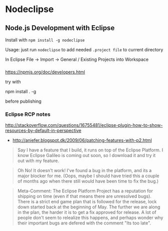
# Nodeclipse

## Node.js Development with Eclipse

Install with `npm install -g nodeclipse`

Usage: just run `nodeclipse` to add needed `.project file` to current directory

In Eclipse File -> Import -> General / Existing Projects into Workspace

###

https://npmjs.org/doc/developers.html

try with 

npm install . -g

before publishing

### Eclipse RCP notes

http://stackoverflow.com/questions/16755481/eclipse-plugin-how-to-show-resources-by-default-in-perspective


- http://aniefer.blogspot.dk/2009/06/patching-features-with-p2.html

> Say I have a feature that I build, it runs on top of the Eclipse Platform. I know Eclipse Galileo is coming out soon, so I download it and try it out with my feature.

> Oh No! It doesn't work! I've found a bug in the platform, and its a major blocker for me. (Oops, maybe I should have tried this a couple of months ago when there still would have been time to fix the bug.)

> Meta-Comment: The Eclipse Platform Project has a reputation for shipping on time (even if that means there are unresolved bugs). There is a strict end game plan that is followed for the release, lock down started back at the beginning of May. The further we are along in the plan, the harder it is to get a fix approved for release. A lot of people don't seem to relealize this happens, and perhaps wonder why their important bugs are defered with the comment "Its too late".